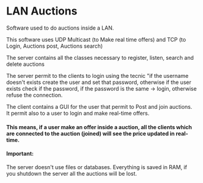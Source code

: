 <h1>LAN Auctions</h1>
<p>Software used to do auctions inside a LAN.
<p>This software uses UDP Multicast (to Make real time offers) and TCP (to Login, Auctions post, Auctions search)</p>
<p>The server contains all the classes necessary to register, listen, search and delete auctions</p>
<p>The server permit to the clients to login using the tecnic "if the username doesn't exists create the user and set that password, otherwise if the user exists check if the password, if the password is the same -> login,  otherwise refuse the connection.</p>

<p>The client contains a GUI for the user that permit to Post and join auctions. It permit also to a user to login and make real-time offers.</p>
<p><h4>This means, if a user make an offer inside a auction, all the clients which are connected to the auction (joined) will see the price updated in real-time.</h4><p/>
<h4>Important:</h4>The server doesn't use files or databases. Everything is saved in RAM, if you shutdown the server all the auctions will be lost.
